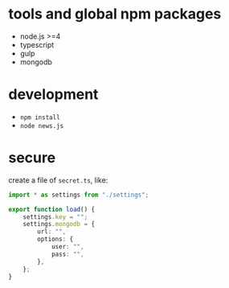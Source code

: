 # tools and global npm packages

+ node.js >=4
+ typescript
+ gulp
+ mongodb

# development

+ `npm install`
+ `node news.js`

# secure

create a file of `secret.ts`, like:

```typescript
import * as settings from "./settings";

export function load() {
    settings.key = "";
    settings.mongodb = {
        url: "",
        options: {
            user: "",
            pass: "",
        },
    };
}

```
